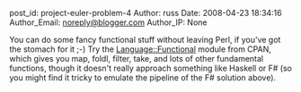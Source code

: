 post_id: project-euler-problem-4
Author: russ
Date: 2008-04-23 18:34:16
Author_Email: noreply@blogger.com
Author_IP: None

You can do some fancy functional stuff without leaving Perl, if you've got the stomach for it ;-) Try the [Language::Functional](http://search.cpan.org/~lbrocard/Language-Functional-0.03/Functional.pm) module from CPAN, which gives you map, foldl, filter, take, and lots of other fundamental functions, though it doesn't really approach something like Haskell or F# (so you might find it tricky to emulate the pipeline of the F# solution above).

